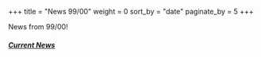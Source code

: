 +++
title = "News 99/00"
weight = 0
sort_by = "date"
paginate_by = 5
+++

News from 99/00!

##### [<i class="bi bi-bell-fill"></i> Current News](@/news/_index.md)
